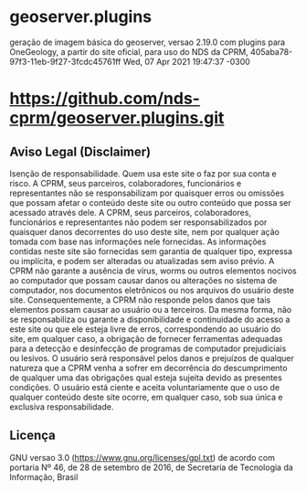 # geoserver.plugins
geração de imagem básica do geoserver, versao 2.19.0 com plugins para OneGeology, a partir do site oficial, para uso do NDS da CPRM, 
405aba78-97f3-11eb-9f27-3fcdc45761ff Wed, 07 Apr 2021 19:47:37 -0300
# https://github.com/nds-cprm/geoserver.plugins.git

## Aviso Legal (Disclaimer)
Isenção de responsabilidade. Quem usa este site o  faz por sua conta e risco.  A CPRM, seus parceiros, colaboradores, funcionários e representantes não se responsabilizam por quaisquer erros ou omissões que possam afetar o conteúdo deste site ou outro conteúdo que possa ser acessado através dele. A CPRM, seus parceiros, colaboradores, funcionários  e representantes não podem ser responsabilizados por quaisquer danos decorrentes do uso deste site, nem por qualquer ação tomada com base nas informações nele fornecidas. As informações contidas neste site são fornecidas sem garantia de qualquer tipo, expressa ou implícita, e podem ser alteradas ou atualizadas sem aviso prévio. A CPRM não garante a ausência de vírus, worms ou outros elementos nocivos ao computador que possam causar danos ou alterações no sistema de computador, nos documentos eletrônicos ou nos arquivos do usuário deste site. Consequentemente, a CPRM não responde pelos danos que tais elementos possam causar ao usuário ou a terceiros. Da mesma forma, não se responsabiliza ou garante a disponibilidade e continuidade do acesso a este site ou que ele esteja livre de erros, correspondendo ao usuário do site, em qualquer caso, a obrigação de fornecer ferramentas adequadas para a detecção e desinfecção de programas de computador prejudiciais ou lesivos. O usuário será responsável pelos danos e prejuízos de qualquer natureza que a CPRM venha a sofrer em decorrência do descumprimento de qualquer uma das obrigações qual esteja sujeita devido as presentes condições. O usuário está ciente e aceita voluntariamente que o uso de qualquer conteúdo deste site ocorre, em qualquer caso, sob sua única e exclusiva responsabilidade.

## Licença
GNU versao 3.0 (https://www.gnu.org/licenses/gpl.txt)
de acordo com portaria Nº 46, de 28 de setembro de 2016, de Secretaria de Tecnologia da Informação, Brasil

